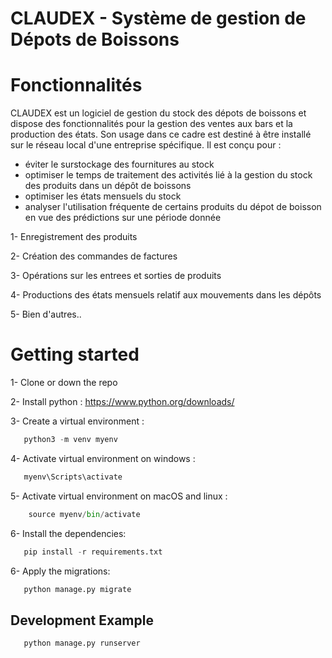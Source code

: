 # CLAUDEX - Système de gestion de Dépots de Boissons


# Fonctionnalités

CLAUDEX est un logiciel de gestion du stock des dépots de boissons et dispose des fonctionnalités pour la gestion des ventes aux bars et la production des états. Son usage dans ce cadre est destiné à être installé sur le réseau local d'une entreprise spécifique. Il est conçu pour :

- éviter le surstockage des fournitures au stock
- optimiser le temps de traitement des activités lié à la gestion du stock des produits dans un dépôt de boissons
- optimiser les états mensuels du stock
- analyser l'utilisation fréquente de certains produits du dépot de boisson en vue des prédictions sur une période donnée


1- Enregistrement des produits

2- Création des commandes de factures

3- Opérations sur les entrees et sorties de produits

4- Productions des états mensuels relatif aux mouvements dans les dépôts

5- Bien d'autres..

# Getting started

1- Clone or down the repo

2- Install python : https://www.python.org/downloads/

3- Create a virtual environment :

```python
   python3 -m venv myenv
```

4- Activate virtual environment on windows :

```python
   myenv\Scripts\activate
```

5- Activate virtual environment on macOS and linux :

```python
    source myenv/bin/activate
```

6- Install the dependencies:

```python
   pip install -r requirements.txt
``` 

6- Apply the migrations:

```python
   python manage.py migrate
``` 

## Development Example

```python
   python manage.py runserver
```